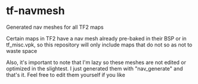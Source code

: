 # tf-navmesh
Generated nav meshes for all TF2 maps

Certain maps in TF2 have a nav mesh already pre-baked in their BSP or in tf_misc.vpk, so this repository will only include maps that do not so as not to waste space

Also, it's important to note that I'm lazy so these meshes are not edited or optimized in the slightest. I just generated them with "nav_generate" and that's it. Feel free to edit them yourself if you like
